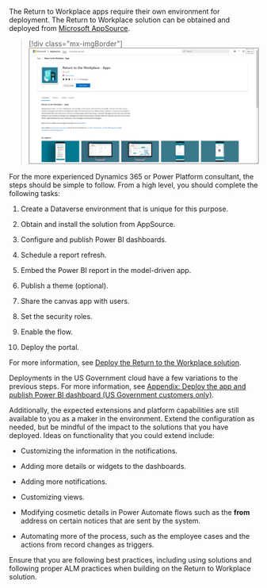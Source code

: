 The Return to Workplace apps require their own environment for deployment. The Return to Workplace solution can be obtained and deployed from [Microsoft AppSource](https://appsource.microsoft.com/product/dynamics-365/msemr.pprtwsoln).

> [!div class="mx-imgBorder"]
> [![Screenshot from Microsoft AppSource page where you can get the solutions.](../media/appsource.png)](../media/appsource.png#lightbox)

For the more experienced Dynamics 365 or Power Platform consultant, the steps should be simple to follow. From a high level, you should complete the following tasks:

1.  Create a Dataverse environment that is unique for this purpose.

1.  Obtain and install the solution from AppSource.

1.  Configure and publish Power BI dashboards.

1.  Schedule a report refresh.

1.  Embed the Power BI report in the model-driven app.

1.  Publish a theme (optional).

1.  Share the canvas app with users.

1.  Set the security roles.

1.  Enable the flow.

1. Deploy the portal.

For more information, see [Deploy the Return to the Workplace solution](https://docs.microsoft.com/dynamics365/industry/return-to-workplace/deploy/?azure-portal=true).

Deployments in the US Government cloud have a few variations to the previous steps. For more information, see [Appendix: Deploy the app and publish Power BI dashboard (US Government customers only)](https://docs.microsoft.com/dynamics365/industry/return-to-workplace/deploy?azure-portal=true#appendix-deploy-the-app-and-publish-power-bi-dashboard-us-government-customers-only).

Additionally, the expected extensions and platform capabilities are still available to you as a maker in the environment. Extend the configuration as needed, but be mindful of the impact to the solutions that you have deployed. Ideas on functionality that you could extend include:

-   Customizing the information in the notifications.

-   Adding more details or widgets to the dashboards.

-   Adding more notifications.

-   Customizing views.

-   Modifying cosmetic details in Power Automate flows such as the **from** address on certain notices that are sent by the system.

-   Automating more of the process, such as the employee cases and the actions from record changes as triggers.

Ensure that you are following best practices, including using solutions and following proper ALM practices when building on the Return to Workplace solution.
